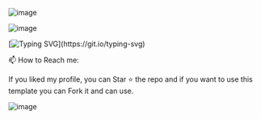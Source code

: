 ![image](https://raw.githubusercontent.com/Mkiige/Mkiige/51e90611a1397247289189a2f4a9f08816fb2d90/assets/Bottom_up.svg)

![image](https://user-images.githubusercontent.com/110998416/210606435-b59d0ec8-bc8d-4b2d-a78b-f609d477bd38.png)

[![Typing SVG](https://readme-typing-svg.demolab.com?font=Fira+Code&pause=1000&color=1BF727&center=true&vCenter=true&width=435&lines=Hi+there+%F0%9F%96%90%2C+I+am+Vincent+Odhiambo.;Welcome+to+my+profile!;To+more+years+of+programming+experience.;Always+learning+new+things;tech+enthusiast;Alx+community+member.)](https://git.io/typing-svg)

📫 How to Reach me:




If you liked my profile, you can Star ⭐ the repo and if you want to use this template you can Fork it and can use.

![image](https://user-images.githubusercontent.com/110998416/210607742-149bf66c-32df-4647-99ee-700381fc4a58.png)
